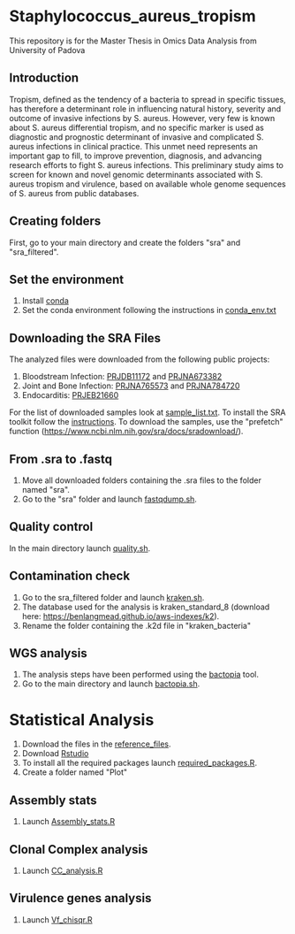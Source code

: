 # Staphylococcus_aureus_tropism
This repository is for the Master Thesis in Omics Data Analysis from University of Padova
## Introduction
Tropism, defined as the tendency of a bacteria to spread in specific tissues, has therefore a determinant role in influencing natural history, severity and outcome of invasive infections by S. aureus.   However, very few is known about S. aureus differential tropism, and no specific marker is used as diagnostic and prognostic determinant of invasive and complicated S. aureus infections in clinical practice. This unmet need represents an important gap to fill, to improve prevention, diagnosis, and advancing research efforts to fight S. aureus infections. This preliminary study aims to screen for known and novel genomic determinants associated with S. aureus tropism and virulence, based on available whole genome sequences of S. aureus from public databases.
## Creating folders
First, go to your main directory and create the folders "sra" and "sra_filtered". 
## Set the environment
1) Install [conda](https://conda.io/projects/conda/en/latest/user-guide/install/index.html) 
2) Set the conda environment following the instructions in [conda_env.txt](./script/conda_env.txt)

## Downloading the SRA Files
The analyzed files were downloaded from the following public projects:
1) Bloodstream Infection: [PRJDB11172](https://ddbj.nig.ac.jp/search/entry/bioproject/PRJDB11172) and [PRJNA673382](https://www.ncbi.nlm.nih.gov/bioproject/?term=PRJNA673382)
2) Joint and Bone Infection: [PRJNA765573](https://www.ncbi.nlm.nih.gov/bioproject/?term=PRJNA765573) and [PRJNA784720](https://www.ncbi.nlm.nih.gov/bioproject/PRJNA784720/)
3) Endocarditis: [PRJEB21660](https://www.ebi.ac.uk/ena/browser/view/PRJEB21660)

For the list of downloaded samples look at [sample_list.txt](./sample_list.txt). 
To install the SRA toolkit follow the [instructions](https://www.ncbi.nlm.nih.gov/sra/docs/sradownload/). 
To download the samples, use the "prefetch" function (https://www.ncbi.nlm.nih.gov/sra/docs/sradownload/). 

## From .sra to .fastq
1) Move all downloaded folders containing the .sra files to the folder named "sra". 
2) Go to the "sra" folder and launch [fastqdump.sh](./script/fastqdump.sh).

## Quality control
In the main directory launch [quality.sh](./script/quality.sh).

## Contamination check
1) Go to the sra_filtered folder and launch [kraken.sh](./script/kraken.sh). 
2) The database used for the analysis is kraken_standard_8 (download here: https://benlangmead.github.io/aws-indexes/k2).
3) Rename the folder containing the .k2d file in "kraken_bacteria" 

## WGS analysis
1) The analysis steps have been performed using the [bactopia](https://bactopia.github.io/latest/) tool.
2) Go to the main directory and launch [bactopia.sh](./script/bactopia.sh).

# Statistical Analysis
1) Download the files in the [reference_files](./reference_files/). 
2) Download [Rstudio](https://posit.co/download/rstudio-desktop/)
3) To install all the required packages launch [required_packages.R](./Statistical_analysis/required_packages.R).
4) Create a folder named "Plot" 
## Assembly stats
1) Launch [Assembly_stats.R](./Statistical_analysis/Assembly_stats.R) 
## Clonal Complex analysis
1) Launch [CC_analysis.R](./Statistical_analysis/CC_analysis.R) 
## Virulence genes analysis
1) Launch [Vf_chisqr.R](./Statistical_analysis/Vf_chisqr.R)


